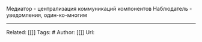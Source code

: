 
Медиатор - централизация коммуникаций компонентов
Наблюдатель - уведомления, один-ко-многим

---
Related: [[]]
Tags: #
Author: [[]]
Url: 